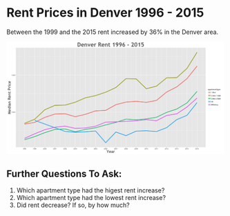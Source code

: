 Rent Prices in Denver 1996 - 2015
================

Between the 1999 and the 2015 rent increased by 36% in the Denver area.

![](../images/denver.png)

Further Questions To Ask:
-------------------------

1.  Which apartment type had the higest rent increase?
2.  Which apartment type had the lowest rent increase?
3.  Did rent decrease? If so, by how much?
